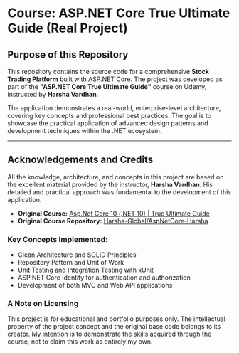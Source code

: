 # Course: ASP.NET Core True Ultimate Guide (Real Project)

## Purpose of this Repository

This repository contains the source code for a comprehensive **Stock Trading Platform** built with ASP.NET Core. The project was developed as part of the **"ASP.NET Core True Ultimate Guide"** course on Udemy, instructed by **Harsha Vardhan**.

The application demonstrates a real-world, enterprise-level architecture, covering key concepts and professional best practices. The goal is to showcase the practical application of advanced design patterns and development techniques within the .NET ecosystem.

---

## Acknowledgements and Credits

All the knowledge, architecture, and concepts in this project are based on the excellent material provided by the instructor, **Harsha Vardhan**. His detailed and practical approach was fundamental to the development of this application.

* **Original Course:** [Asp.Net Core 10 (.NET 10) | True Ultimate Guide](udemy.com/course/asp-net-core-true-ultimate-guide-real-project/?utm_campaign=Search_DSA_Beta_Prof_la.EN_cc.US_Subs&utm_source=google&utm_medium=paid-search&portfolio=USA&utm_audience=mx&utm_tactic=nb&utm_term=&utm_content=g&funnel=&test=&gad_source=1&gad_campaignid=22894902714&gbraid=0AAAAADROdO0e72pFacchXnFj_UMe_aUP5&gclid=Cj0KCQjwuKnGBhD5ARIsAD19RsYoIgWACWU3RqoQr97OfeDUlhy-mIF3jfPohXbJRzQIHeBQHQhYAOwaAtvPEALw_wcB)
* **Original Course Repository:** [Harsha-Global/AspNetCore-Harsha](https://github.com/Harsha-Global/AspNetCore-Harsha.git)

### Key Concepts Implemented:

* Clean Architecture and SOLID Principles
* Repository Pattern and Unit of Work
* Unit Testing and Integration Testing with xUnit
* ASP.NET Core Identity for authentication and authorization
* Development of both MVC and Web API applications

### A Note on Licensing

This project is for educational and portfolio purposes only. The intellectual property of the project concept and the original base code belongs to its creator. My intention is to demonstrate the skills acquired through the course, not to claim this work as entirely my own.
